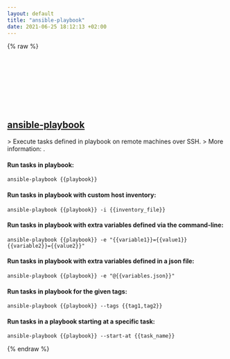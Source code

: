 ```yaml
---
layout: default
title: "ansible-playbook"
date: 2021-06-25 18:12:13 +02:00
---
```

{% raw %}
<h2 id="ansible-playbook">
  <a href="/en/common/ansible-playbook.html">ansible-playbook</a> <a href="#ansible-playbook"><svg class="icon">
    <use href="/assets/images/unicode_sprite.svg#link" />
  </svg></a>
</h2>
> Execute tasks defined in playbook on remote machines over SSH.
> More information: <https://docs.ansible.com/ansible/latest/cli/ansible-playbook.html>.

#### Run tasks in playbook:
```shell
ansible-playbook {{playbook}}
```
#### Run tasks in playbook with custom host inventory:
```shell
ansible-playbook {{playbook}} -i {{inventory_file}}
```
#### Run tasks in playbook with extra variables defined via the command-line:
```shell
ansible-playbook {{playbook}} -e "{{variable1}}={{value1}} {{variable2}}={{value2}}"
```
#### Run tasks in playbook with extra variables defined in a json file:
```shell
ansible-playbook {{playbook}} -e "@{{variables.json}}"
```
#### Run tasks in playbook for the given tags:
```shell
ansible-playbook {{playbook}} --tags {{tag1,tag2}}
```
#### Run tasks in a playbook starting at a specific task:
```shell
ansible-playbook {{playbook}} --start-at {{task_name}}
```
{% endraw %}